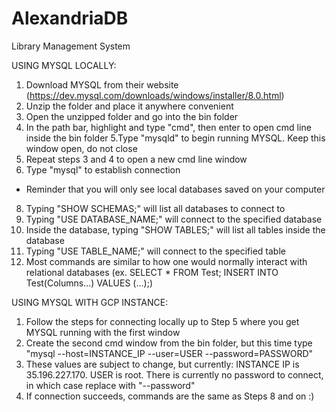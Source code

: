  # AlexandriaDB
Library Management System

USING MYSQL LOCALLY:
1. Download MYSQL from their website (https://dev.mysql.com/downloads/windows/installer/8.0.html)
2. Unzip the folder and place it anywhere convenient
3. Open the unzipped folder and go into the bin folder
4. In the path bar, highlight and type "cmd", then enter to open cmd line inside the bin folder
5.Type "mysqld" to begin running MYSQL. Keep this window open, do not close
6. Repeat steps 3 and 4 to open a new cmd line window
7. Type "mysql" to establish connection
  - Reminder that you will only see local databases saved on your computer
8. Typing "SHOW SCHEMAS;" will list all databases to connect to
9. Typing "USE DATABASE_NAME;" will connect to the specified database
10. Inside the database, typing "SHOW TABLES;" will list all tables inside the database
11. Typing "USE TABLE_NAME;" will connect to the specified table
12. Most commands are similar to how one would normally interact with relational databases (ex. SELECT * FROM Test; INSERT INTO Test(Columns...) VALUES (...);)

USING MYSQL WITH GCP INSTANCE:
1. Follow the steps for connecting locally up to Step 5 where you get MYSQL running with the first window
2. Create the second cmd window from the bin folder, but this time type "mysql --host=INSTANCE_IP --user=USER --password=PASSWORD"
3. These values are subject to change, but currently: INSTANCE IP is 35.196.227.170. USER is root. There is currently no password to connect, in which case replace with "--password"
4. If connection succeeds, commands are the same as Steps 8 and on :)
